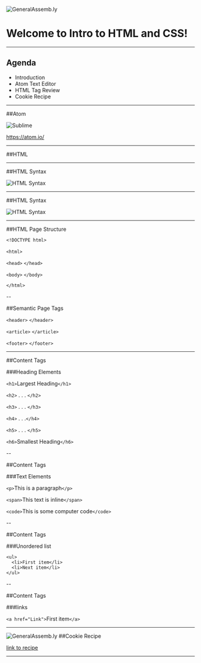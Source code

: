 ![GeneralAssemb.ly](../img/html-css.png)

# Welcome to Intro to HTML and CSS!

---

## Agenda

* Introduction
* Atom Text Editor
*	HTML Tag Review
*	Cookie Recipe

---


##Atom

![Sublime](../img/atom.png)

https://atom.io/

---

##HTML

---

##HTML Syntax

![HTML Syntax](../img/tags.png)

---

##HTML Syntax

![HTML Syntax](../img/tags_attributes.png)

---

##HTML Page Structure


```<!DOCTYPE html>```

```<html>``` ``` ```

```<head>``` ```</head>```

```<body>``` ```</body>```

```</html>```

--

##Semantic Page Tags


```<header>``` ```</header>```

```<article>``` ```</article>```

```<footer>``` ```</footer>```

---

##Content Tags

###Heading Elements

```<h1>```Largest Heading```</h1>```

```<h2>``` . . . ```</h2>```

```<h3>``` . . . ```</h3>```

```<h4>``` . . .```</h4>```

```<h5>``` . . . ```</h5>```

```<h6>```Smallest Heading```</h6>```

--

##Content Tags

###Text Elements

```<p>```This is a paragraph```</p>```

```<span>```This text is inline```</span>```

```<code>```This is some computer code```</code>```

--

##Content Tags

###Unordered list

```
<ul>
  <li>First item</li>
  <li>Next item</li>
</ul>
```

--

##Content Tags

###links

 ```<a href="Link">```First item```</a>```

---

![GeneralAssemb.ly](../img/icons/exercise_icon_md.png)
##Cookie Recipe

[link to recipe](cookie-recipe.zip)

---
